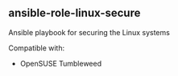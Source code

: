 
## ansible-role-linux-secure

Ansible playbook for securing the Linux systems

Compatible with:
* OpenSUSE Tumbleweed
